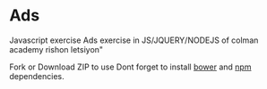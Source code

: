 Ads
===

Javascript exercise 
Ads exercise in JS/JQUERY/NODEJS of colman academy rishon letsiyon"

Fork or Download ZIP to use
Dont forget to install [bower](http://bower.io/) and [npm](https://www.npmjs.org/) dependencies.
